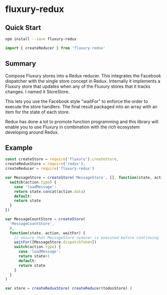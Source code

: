 # fluxury-redux

## Quick Start

```sh
npm install --save fluxury-redux
```

```js
import { createReducer } from 'fluxury-redux'
```

## Summary

Compose Fluxury stores into a Redux reducer. This integrates the Facebook dispatcher with the single store concept in Redux. Internally it implements a Fluxury store that updates when any of the Fluxury stores that it tracks changes. I named it StoreStore.

This lets you use the Facebook style "waitFor" to enforce the order to execute the store handlers. The final result packaged into an array with an item for the state of each store.

Redux has done a lot to promote function programming and this library will enable you to use Fluxury in combination with the rich ecosystem developing around Redux.

## Example

```js
const createStore = require('fluxury').createStore,
createReduxStore = require('redux'),
createReducer = require('fluxury-redux')

var MessageStore = createStore('MessageStore', [], function(state, action) {
  switch(action.type) {
    case 'loadMessage':
    return state.concat(action.data)
    default:
    return state
  }
})

var MessageCountStore = createStore(
  'MessageCountStore',
  0,
  function(state, action, waitFor) {
    // ensure that MessageStore reducer is executed before continuing
    waitFor([MessageStore.dispatchToken])
    switch(action.type) {
      case 'loadMessage':
      return state+1
      default:
      return state
    }
  }
)

var store = createReduxStore( createReducer(todosStore) )
```
